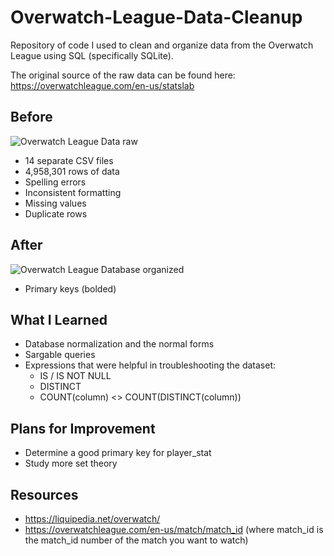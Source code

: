 # Overwatch-League-Data-Cleanup
Repository of code I used to clean and organize data from the Overwatch League using SQL (specifically SQLite).

The original source of the raw data can be found here: https://overwatchleague.com/en-us/statslab

## Before
![Overwatch League Data raw](https://user-images.githubusercontent.com/97869630/152226888-bdc4aa8b-30c1-4126-bbae-a083f2b9c8ba.PNG)
- 14 separate CSV files
- 4,958,301 rows of data
- Spelling errors
- Inconsistent formatting
- Missing values
- Duplicate rows

## After
![Overwatch League Database organized](https://user-images.githubusercontent.com/97869630/152306351-3733b08d-6449-48ed-9d1a-a62543a7ee78.PNG)
- Primary keys (bolded)

## What I Learned
- Database normalization and the normal forms
- Sargable queries
- Expressions that were helpful in troubleshooting the dataset: 
  -  IS / IS NOT NULL
  -  DISTINCT
  -  COUNT(column) <> COUNT(DISTINCT(column))

## Plans for Improvement
- Determine a good primary key for player_stat
- Study more set theory

## Resources
- https://liquipedia.net/overwatch/
- https://overwatchleague.com/en-us/match/match_id (where match_id is the match_id number of the match you want to watch)
